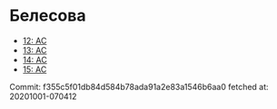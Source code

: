 # Белесова
- [12: AC](12.md)
- [13: AC](13.md)
- [14: AC](14.md)
- [15: AC](15.md)

Commit: f355c5f01db84d584b78ada91a2e83a1546b6aa0
 fetched at: 20201001-070412
